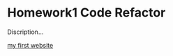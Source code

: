 # Homework1 Code Refactor
Discription...

[my first website](https://dewdropstudio.github.io/HoriseonWebsite/)

